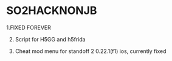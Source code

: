 # SO2HACKNONJB
1.FIXED FOREVER

2. Script for H5GG and h5frida
   
3. Cheat mod menu for standoff 2 0.22.1(f1) ios, currently fixed

